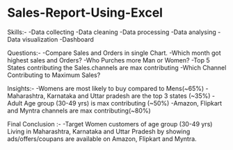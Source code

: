 # Sales-Report-Using-Excel
Skills:-
-Data collecting
-Data cleaning
-Data processing
-Data analysing
-Data visualization
-Dashboard

Questions:-
-Compare Sales and Orders in single Chart.
-Which month got highest sales and Orders?
-Who Purches more Man or Women?
-Top 5 States contributing the Sales.channels are max contributing
-Which Channel Contributing to Maximum Sales?

Insights:-
-Womens are most likely to buy compared to Mens(~65%)
-Maharashtra, Karnataka and Uttar pradesh are the top 3 states (~35%)
-Adult Age group (30-49 yrs) is max contributing (~50%)
-Amazon, Flipkart and Myntra channels are max contributing(~80%)

Final Conclusion :-
-Target Women customers of age group (30-49 yrs) Living in Maharashtra, Karnataka and Uttar Pradesh by showing ads/offers/coupans are available on Amazon, Flipkart and Myntra.
